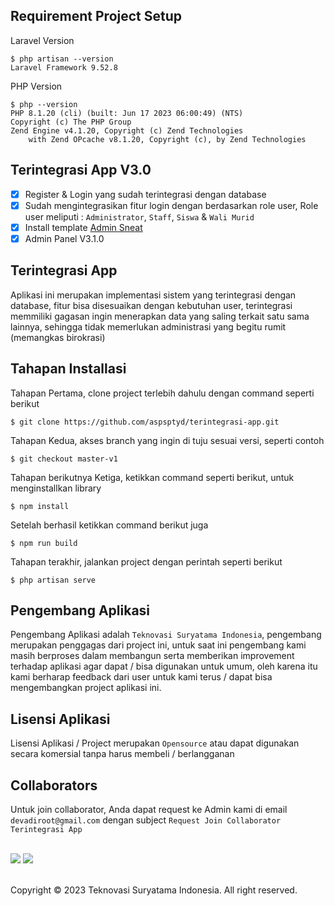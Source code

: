 ## Requirement Project Setup
Laravel Version
```shell
$ php artisan --version
Laravel Framework 9.52.8
```
PHP Version
```shell
$ php --version
PHP 8.1.20 (cli) (built: Jun 17 2023 06:00:49) (NTS)
Copyright (c) The PHP Group
Zend Engine v4.1.20, Copyright (c) Zend Technologies 
    with Zend OPcache v8.1.20, Copyright (c), by Zend Technologies
```

## Terintegrasi App V3.0
- [x] Register & Login yang sudah terintegrasi dengan database
- [x] Sudah mengintegrasikan fitur login dengan berdasarkan role user, Role user meliputi : `Administrator`, `Staff`, `Siswa` & `Wali Murid`
- [x] Install template <a href="https://themewagon.com/themes/free-responsive-bootstrap-5-html5-admin-template-sneat/">Admin Sneat</a>
- [x] Admin Panel V3.1.0

## Terintegrasi App
Aplikasi ini merupakan implementasi sistem yang terintegrasi dengan database, fitur bisa disesuaikan dengan kebutuhan user, terintegrasi memmiliki gagasan ingin menerapkan data yang saling terkait satu sama lainnya, sehingga tidak memerlukan administrasi yang begitu rumit (memangkas birokrasi)

## Tahapan Installasi
Tahapan Pertama, clone project terlebih dahulu dengan command seperti berikut

```.shell
$ git clone https://github.com/aspsptyd/terintegrasi-app.git
```

Tahapan Kedua, akses branch yang ingin di tuju sesuai versi, seperti contoh

```.shell
$ git checkout master-v1
```

Tahapan berikutnya Ketiga, ketikkan command seperti berikut, untuk menginstallkan library 

```.shell
$ npm install
```
Setelah berhasil ketikkan command berikut juga

```.shell
$ npm run build
```

Tahapan terakhir, jalankan project dengan perintah seperti berikut

```.shell
$ php artisan serve
```

## Pengembang Aplikasi
Pengembang Aplikasi adalah `Teknovasi Suryatama Indonesia`, pengembang merupakan penggagas dari project ini, untuk saat ini pengembang kami masih berproses dalam membangun serta memberikan improvement terhadap aplikasi agar dapat / bisa digunakan untuk umum, oleh karena itu kami berharap feedback dari user untuk kami terus / dapat bisa mengembangkan project aplikasi ini.

## Lisensi Aplikasi
Lisensi Aplikasi / Project merupakan `Opensource` atau dapat digunakan secara komersial tanpa harus membeli / berlangganan

## Collaborators
Untuk join collaborator, Anda dapat request ke Admin kami di email `devadiroot@gmail.com` dengan subject `Request Join Collaborator Terintegrasi App`
<br /><br />

[![](https://github.com/akunduwa.png?size=50)](https://github.com/akunduwa) 
[![](https://github.com/aspsptyd.png?size=50)](https://github.com/aspsptyd)
<br /><br />

Copyright © 2023 Teknovasi Suryatama Indonesia. All right reserved.